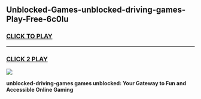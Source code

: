 
## Unblocked-Games-unblocked-driving-games-Play-Free-6c0lu
<h3>
<a href="https://premium76.site?title=unblocked-driving-games&ref=23A">CLICK TO PLAY</a></h3>
<hr>

<h3>
<a href="https://premium76.site?title=unblocked-driving-games&ref=23A">CLICK 2 PLAY</a>
  
</h3>

<a href="https://premium76.site?title=unblocked-driving-games&ref=23A"><img src="https://clearcache.store/games.png"></a>


**unblocked-driving-games games unblocked: Your Gateway to Fun and Accessible Online Gaming**
